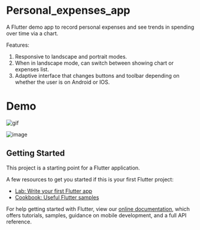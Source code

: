 # Personal_expenses_app

A Flutter demo app to record personal expenses and see trends in spending over time via a chart.

Features:

1. Responsive to landscape and portrait modes.
2. When in landscape mode, can switch between showing chart or expenses list.
3. Adaptive interface that changes buttons and toolbar depending on whether the user is on Android or IOS.

# Demo

![gif](https://user-images.githubusercontent.com/57430524/119264152-cc860580-bc46-11eb-8e92-9986152d0e7d.gif)

![image](https://user-images.githubusercontent.com/57430524/119264051-7add7b00-bc46-11eb-9de4-64d1c7a75836.png)


## Getting Started

This project is a starting point for a Flutter application.

A few resources to get you started if this is your first Flutter project:

- [Lab: Write your first Flutter app](https://flutter.dev/docs/get-started/codelab)
- [Cookbook: Useful Flutter samples](https://flutter.dev/docs/cookbook)

For help getting started with Flutter, view our
[online documentation](https://flutter.dev/docs), which offers tutorials,
samples, guidance on mobile development, and a full API reference.
